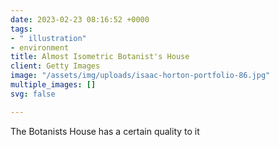 ```yaml
---
date: 2023-02-23 08:16:52 +0000
tags:
- " illustration"
- environment
title: Almost Isometric Botanist's House
client: Getty Images
image: "/assets/img/uploads/isaac-horton-portfolio-86.jpg"
multiple_images: []
svg: false

---
```

The Botanists House has a certain quality to it